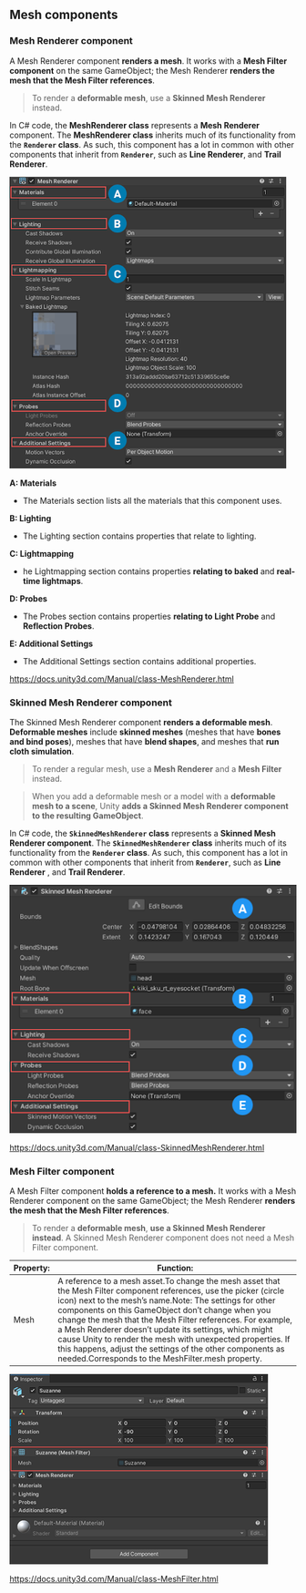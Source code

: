 ## Mesh components

### Mesh Renderer component
A Mesh Renderer component **renders a mesh**. It works with a **Mesh Filter component** on the same GameObject; the Mesh Renderer **renders the mesh that the Mesh Filter references**.

> To render a **deformable mesh**, use a **Skinned Mesh Renderer** instead.

In C# code, the **MeshRenderer class** represents a **Mesh Renderer** component. The **MeshRenderer class** inherits much of its functionality from the **`Renderer` class**. As such, this component has a lot in common with other components that inherit from **`Renderer`**, such as **Line Renderer**, and **Trail Renderer**.



![](./img/class-MeshRenderer-0.png)

**A: Materials**
- The Materials section lists all the materials that this component uses.

**B: Lighting** 
- The Lighting section contains properties that relate to lighting.

**C: Lightmapping** 
- he Lightmapping section contains properties **relating to baked** and **real-time lightmaps**.

**D: Probes** 
- The Probes section contains properties **relating to Light Probe** and **Reflection Probes**.

**E: Additional Settings** 
- The Additional Settings section contains additional properties.

https://docs.unity3d.com/Manual/class-MeshRenderer.html


### Skinned Mesh Renderer component
The Skinned Mesh Renderer component **renders a deformable mesh**. **Deformable meshes** include **skinned meshes** (meshes that have **bones and bind poses**), meshes that have **blend shapes**, and meshes that **run cloth simulation**.

> To render a regular mesh, use a **Mesh Renderer** and a **Mesh Filter** instead.


> When you add a deformable mesh or a model with a **deformable mesh to a scene**, Unity **adds a Skinned Mesh Renderer component to the resulting GameObject**.

In C# code, the **`SkinnedMeshRenderer` class** represents a **Skinned Mesh Renderer component**. The **`SkinnedMeshRenderer` class** inherits much of its functionality from the **`Renderer` class**. As such, this component has a lot in common with other components that inherit from **`Renderer`**, such as **Line Renderer**
, and **Trail Renderer**.


![](./img/skinned-mesh-renderer-inspector.png)

https://docs.unity3d.com/Manual/class-SkinnedMeshRenderer.html

### Mesh Filter component

A Mesh Filter component **holds a reference to a mesh.** It works with a Mesh Renderer
 component on the same GameObject; the Mesh Renderer **renders the mesh that the Mesh Filter references**.

> To render a **deformable mesh**, **use a Skinned Mesh Renderer instead**. A Skinned Mesh Renderer component does not need a Mesh Filter component.

| Property: | Function: |
| --- | --- |
| Mesh | A reference to a mesh asset.To change the mesh asset that the Mesh Filter component references, use the picker (circle icon) next to the mesh’s name.Note: The settings for other components on this GameObject don’t change when you change the mesh that the Mesh Filter references. For example, a Mesh Renderer doesn’t update its settings, which might cause Unity to render the mesh with unexpected properties. If this happens, adjust the settings of the other components as needed.Corresponds to the MeshFilter.mesh property. |

![](./img/Inspector-MeshFilter.png)

https://docs.unity3d.com/Manual/class-MeshFilter.html



